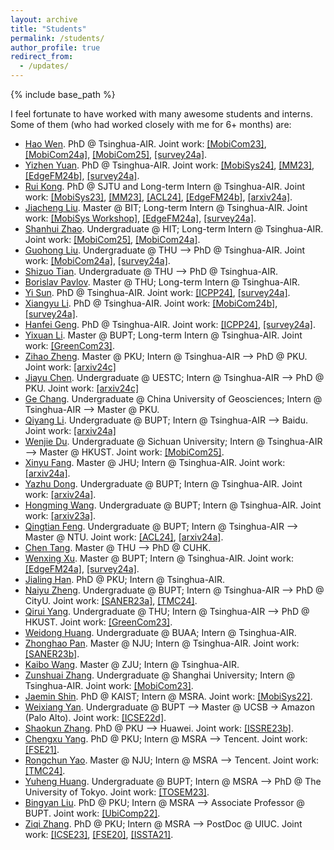 ```yaml
---
layout: archive
title: "Students"
permalink: /students/
author_profile: true
redirect_from:
  - /updates/
---
```


{% include base_path %}

I feel fortunate to have worked with many awesome students and interns. Some of them (who had worked closely with me for 6+ months) are:

- [Hao Wen](https://wenh18.github.io/). PhD @ Tsinghua-AIR. Joint work: [[MobiCom23]](/publications/#MobiCom23), [[MobiCom24a]](/publications/#MobiCom24a), [[MobiCom25]](/publications/#MobiCom25), [[survey24a]](/publications/#survey24a).
- [Yizhen Yuan](https://xaiveryuan.github.io). PhD @ Tsinghua-AIR. Joint work: [[MobiSys24]](/publications/#MobiSys24), [[MM23]](/publications/#MM23), [[EdgeFM24b]](/publications/#EdgeFM24b), [[survey24a]](/publications/#survey24a).
- [Rui Kong](https://rui-kong.github.io/). PhD @ SJTU and Long-term Intern @ Tsinghua-AIR. Joint work: [[MobiSys23]](/publications/#MobiSys23), [[MM23]](/publications/#MM23), [[ACL24]](/publications/#ACL24), [[EdgeFM24b]](/publications/#EdgeFM24b), [[arxiv24a]](/publications/#arxiv24a).
- [Jiacheng Liu](#). Master @ BIT; Long-term Intern @ Tsinghua-AIR. Joint work: [[MobiSys Workshop]](/publications/#MobiSys24), [[EdgeFM24a]](/publications/#EdgeFM24a), [[survey24a]](/publications/#survey24a).
- [Shanhui Zhao](#). Undergraduate @ HIT; Long-term Intern @ Tsinghua-AIR. Joint work: [[MobiCom25]](/publications/#MobiCom25), [[MobiCom24a]](/publications/#MobiCom24a).
- [Guohong Liu](#). Undergraduate @ THU --> PhD @ Tsinghua-AIR. Joint work: [[MobiCom24a]](/publications/#MobiCom24a), [[survey24a]](/publications/#survey24a).
- [Shizuo Tian](#). Undergraduate @ THU --> PhD @ Tsinghua-AIR.
- [Borislav Pavlov](#). Master @ THU; Long-term Intern @ Tsinghua-AIR.
- [Yi Sun](#). PhD @ Tsinghua-AIR. Joint work: [[ICPP24]](/publications/#ICPP24), [[survey24a]](/publications/#survey24a).
- [Xiangyu Li](#). PhD @ Tsinghua-AIR. Joint work: [[MobiCom24b]](/publications/#MobiCom24b), [[survey24a]](/publications/#survey24a).
- [Hanfei Geng](#). PhD @ Tsinghua-AIR. Joint work: [[ICPP24]](/publications/#ICPP24), [[survey24a]](/publications/#survey24a).
- [Yixuan Li](#). Master @ BUPT; Long-term Intern @ Tsinghua-AIR. Joint work: [[GreenCom23]](/publications/#GreenCom23).
- [Zihao Zheng](#). Master @ PKU; Intern @ Tsinghua-AIR --> PhD @ PKU. Joint work: [[arxiv24c]](/publications/#arxiv24c)
- [Jiayu Chen](#). Undergraduate @ UESTC; Intern @ Tsinghua-AIR --> PhD @ PKU. Joint work: [[arxiv24c]](/publications/#arxiv24c)
- [Ge Chang](#). Undergraduate @ China University of Geosciences; Intern @ Tsinghua-AIR --> Master @ PKU.
- [Qiyang Li](#). Undergraduate @ BUPT; Intern @ Tsinghua-AIR --> Baidu. Joint work: [[arxiv24a]](/publications/#arxiv24a)
- [Wenjie Du](#). Undergraduate @ Sichuan University; Intern @ Tsinghua-AIR --> Master @ HKUST. Joint work: [[MobiCom25]](/publications/#MobiCom25).
- [Xinyu Fang](#). Master @ JHU; Intern @ Tsinghua-AIR. Joint work: [[arxiv24a]](/publications/#arxiv24a).
- [Yazhu Dong](#). Undergraduate @ BUPT; Intern @ Tsinghua-AIR. Joint work: [[arxiv24a]](/publications/#arxiv24a).
- [Hongming Wang](#). Undergraduate @ BUPT; Intern @ Tsinghua-AIR. Joint work: [[arxiv23a]](/publications/#arxiv23a).
- [Qingtian Feng](#). Undergraduate @ BUPT; Intern @ Tsinghua-AIR --> Master @ NTU. Joint work: [[ACL24]](/publications/#ACL24), [[arxiv24a]](/publications/#arxiv24a).
- [Chen Tang](https://www.chentang.cc/). Master @ THU --> PhD @ CUHK.
- [Wenxing Xu](#). Master @ BUPT; Intern @ Tsinghua-AIR. Joint work: [[EdgeFM24a]](/publications/#EdgeFM24a), [[survey24a]](/publications/#survey24a).
- [Jialing Han](#). PhD @ PKU; Intern @ Tsinghua-AIR.
- [Naiyu Zheng](https://scholars.cityu.edu.hk/en/persons/naiyu-zheng(5eed5888-0e62-468b-82e8-a94fa4aed0e1).html). Undergraduate @ BUPT; Intern @ Tsinghua-AIR --> PhD @ CityU. Joint work: [[SANER23a]](/publications/#SANER23a), [[TMC24]](/publications/#TMC24).
- [Qirui Yang](https://scholar.google.com/citations?user=gMtRZNQAAAAJ&hl=en). Undergraduate @ THU; Intern @ Tsinghua-AIR --> PhD @ HKUST. Joint work: [[GreenCom23]](/publications/#GreenCom23).
- [Weidong Huang](#). Undergraduate @ BUAA; Intern @ Tsinghua-AIR.
- [Zhonghao Pan](https://ieeexplore.ieee.org/author/37089574133). Master @ NJU; Intern @ Tsinghua-AIR. Joint work: [[SANER23b]](/publications/#SANER23b).
- [Kaibo Wang](#). Master @ ZJU; Intern @ Tsinghua-AIR.
- [Zunshuai Zhang](#). Undergraduate @ Shanghai University; Intern @ Tsinghua-AIR. Joint work: [[MobiCom23]](/publications/#MobiCom23).
- [Jaemin Shin](https://jaemin-shin.github.io/). PhD @ KAIST; Intern @ MSRA. Joint work: [[MobiSys22]](/publications/#MobiSys22).
- [Weixiang Yan](https://weixiangyan.github.io/). Undergraduate @ BUPT --> Master @ UCSB -> Amazon (Palo Alto). Joint work: [[ICSE22d]](/publications/#ICSE22d).
- [Shaokun Zhang](https://scholar.google.com/citations?user=wpKmLGwAAAAJ). PhD @ PKU --> Huawei. Joint work: [[ISSRE23b]](/publications/#ISSRE23b).
- [Chengxu Yang](https://lh-ycx.github.io/). PhD @ PKU; Intern @ MSRA --> Tencent. Joint work: [[FSE21]](/publications/#FSE21).
- [Rongchun Yao](https://www.google.com/url?sa=t&rct=j&q=&esrc=s&source=web&cd=&cad=rja&uact=8&ved=2ahUKEwjW4fKr6beKAxXnLEQIHVoWE64QFnoECB4QAQ&url=https%3A%2F%2Fcn.linkedin.com%2Fin%2Frongchun-yao-1a62301b9&usg=AOvVaw0UIXvFkkY_TP52aGeZraFm&opi=89978449). Master @ NJU; Intern @ MSRA --> Tencent. Joint work: [[TMC24]](/publications/#TMC24).
- [Yuheng Huang](https://huangyuheng.org/). Undergraduate @ BUPT; Intern @ MSRA --> PhD @ The University of Tokyo. Joint work: [[TOSEM23]](/publications/#TOSEM23).
- [Bingyan Liu](https://lebyni.github.io/). PhD @ PKU; Intern @ MSRA --> Associate Professor @ BUPT. Joint work: [[UbiComp22]](/publications/#UbiComp22).
- [Ziqi Zhang](https://ziqi-zhang.github.io/). PhD @ PKU; Intern @ MSRA --> PostDoc @ UIUC. Joint work: [[ICSE23]](/publications/#ICSE23), [[FSE20]](/publications/#FSE20), [[ISSTA21]](/publications/#ISSTA21).


